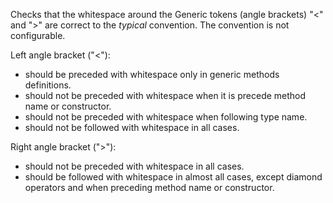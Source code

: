 Checks that the whitespace around the Generic tokens (angle brackets)
"\<" and "\>" are correct to the *typical* convention. The convention is
not configurable.

Left angle bracket ("\<"):

  - should be preceded with whitespace only in generic methods
    definitions.
  - should not be preceded with whitespace when it is precede method
    name or constructor.
  - should not be preceded with whitespace when following type name.
  - should not be followed with whitespace in all cases.

Right angle bracket ("\>"):

  - should not be preceded with whitespace in all cases.
  - should be followed with whitespace in almost all cases, except
    diamond operators and when preceding method name or constructor.
